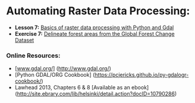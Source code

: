# Automating Raster Data Processing:
- **Lesson 7:** [Basics of raster data processing with Python and Gdal](Python-and-Gdal.ipynb)
- **Exercise 7:** [Delineate forest areas from the Global Forest Change Dataset](https://classroom.github.com/assignment-invitations/e59dfd42577e7fe6d98d19d70ecccf53)

### Online Resources:
 - [www.gdal.org/] (http://www.gdal.org/)
 - [Python GDAL/ORG Cookbook] (https://pcjericks.github.io/py-gdalogr-cookbook/)
 - Lawhead 2013, Chapters 6 & 8 [Available as an ebook] (http://site.ebrary.com/lib/helsinki/detail.action?docID=10790286)
 
